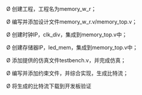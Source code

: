 Ø 创建工程，工程名为memory_w_r；

Ø 编写并添加设计文件memory_w_r.v/memory_top.v；

Ø 创建时钟IP，clk_div，集成到memory_top.v中；

Ø 创建存储器IP，led_mem，集成到memory_top.v中；

Ø 添加提供的仿真文件testbench.v，并完成仿真；

Ø 编写并添加约束文件，并综合实现，生成比特流；

Ø 将生成的比特流下载到开发板验证
